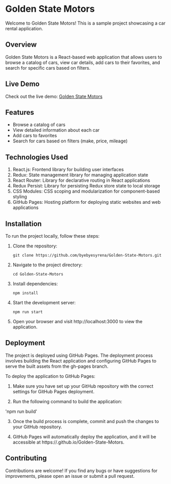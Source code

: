 # Golden State Motors

Welcome to Golden State Motors! This is a sample project showcasing a car rental
application.

## Overview

Golden State Motors is a React-based web application that allows users to browse
a catalog of cars, view car details, add cars to their favorites, and search for
specific cars based on filters.

## Live Demo

Check out the live demo:
[Golden State Motors](https://byebyesyrena.github.io/Golden-State-Motors/welcome)

## Features

- Browse a catalog of cars
- View detailed information about each car
- Add cars to favorites
- Search for cars based on filters (make, price, mileage)

## Technologies Used

1. React.js: Frontend library for building user interfaces
2. Redux: State management library for managing application state
3. React Router: Library for declarative routing in React applications
4. Redux Persist: Library for persisting Redux store state to local storage
5. CSS Modules: CSS scoping and modularization for component-based styling
6. GitHub Pages: Hosting platform for deploying static websites and web
   applications

## Installation

To run the project locally, follow these steps:

1. Clone the repository:

   `git clone https://github.com/byebyesyrena/Golden-State-Motors.git`

2. Navigate to the project directory:

   `cd Golden-State-Motors`

3. Install dependencies:

   `npm install`

4. Start the development server:

   `npm run start`

5. Open your browser and visit http://localhost:3000 to view the application.

## Deployment

The project is deployed using GitHub Pages. The deployment process involves
building the React application and configuring GitHub Pages to serve the built
assets from the gh-pages branch.

To deploy the application to GitHub Pages:

1. Make sure you have set up your GitHub repository with the correct settings
   for GitHub Pages deployment.

2. Run the following command to build the application:

'npm run build'

3. Once the build process is complete, commit and push the changes to your
   GitHub repository.

4. GitHub Pages will automatically deploy the application, and it will be
   accessible at https://<username>.github.io/Golden-State-Motors.

## Contributing

Contributions are welcome! If you find any bugs or have suggestions for
improvements, please open an issue or submit a pull request.
